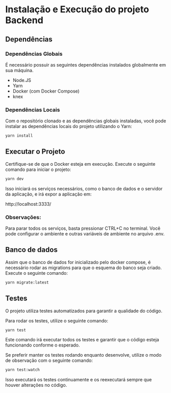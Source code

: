 # Instalação e Execução do projeto Backend

## Dependências

### Dependências Globais

É necessário possuir as seguintes dependências instalados globalmente em sua máquina.

- Node.JS
- Yarn
- Docker (com Docker Compose)
- knex

### Dependências Locais

Com o repositório clonado e as dependências globais instaladas, você pode instalar as dependências locais do projeto utilizando o Yarn:

```bash
yarn install
```

## Executar o Projeto

Certifique-se de que o Docker esteja em execução.
Execute o seguinte comando para iniciar o projeto:

```bash
yarn dev
```

Isso iniciará os serviços necessários, como o banco de dados e o servidor da aplicação, e irá expor a aplicação em:

http://localhost:3333/

### Observações:

Para parar todos os serviços, basta pressionar CTRL+C no terminal.
Você pode configurar o ambiente e outras variáveis de ambiente no arquivo .env.

## Banco de dados

Assim que o banco de dados for inicializado pelo docker compose, é necessário rodar as migrations para que o esquema do banco seja criado.
Execute o seguinte comando:

```bash
yarn migrate:latest
```

## Testes

O projeto utiliza testes automatizados para garantir a qualidade do código.

Para rodar os testes, utilize o seguinte comando:

```bash
yarn test
```

Este comando irá executar todos os testes e garantir que o código esteja funcionando conforme o esperado.

Se preferir manter os testes rodando enquanto desenvolve, utilize o modo de observação com o seguinte comando:

```bash
yarn test:watch
```

Isso executará os testes continuamente e os reexecutará sempre que houver alterações no código.
